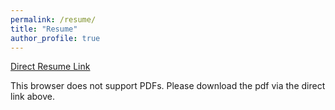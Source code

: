 ```yaml
---
permalink: /resume/
title: "Resume"
author_profile: true
---
```


<a href="/assets/docs/AdamDickinResume2019.pdf">Direct Resume Link</a>

<object data="/assets/docs/AdamDickinResume2019.pdf" type="application/pdf" width="100%" height="100%">
This browser does not support PDFs. Please download the pdf via the direct link above.
</object>
